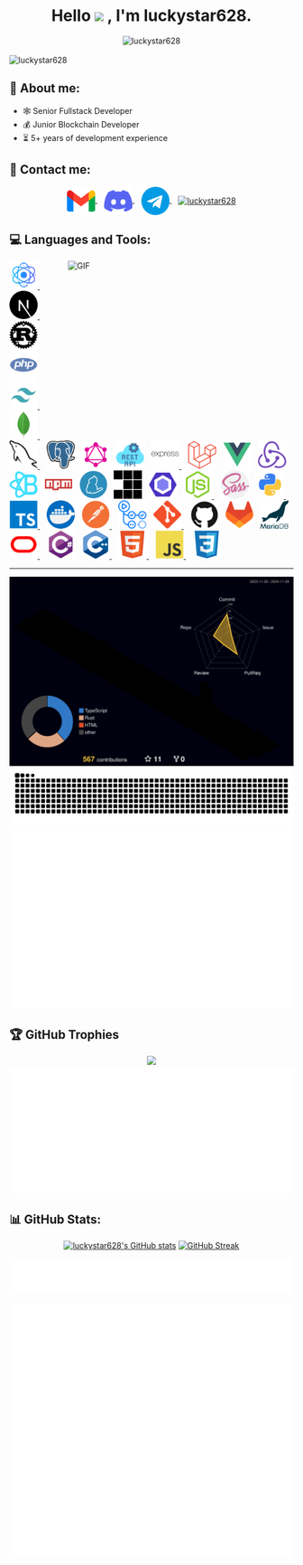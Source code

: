 <h1 align="center">
  Hello
  <img src="https://media.giphy.com/media/hvRJCLFzcasrR4ia7z/giphy.gif" width="30px">
  , I'm luckystar628.
</h1>

<div align="center">
  <img src="https://quotes-github-readme.vercel.app/api?type=horizontal&theme=algoria" alt="luckystar628" />
  
</div>
<br />

<img src="https://komarev.com/ghpvc/?username=luckystar628&color=brightgreen&label=PROFILE%20VIEWS&base=624&abbreviated=true&color=blueviolet&style=plastic" alt="luckystar628" />
<br />

<h2>👨 About me:</h2>
<ul align="left">
  <li>🕸 Senior Fullstack Developer</li>
  <li>💰 Junior Blockchain Developer</li>
  <li>⏳ 5+ years of development experience</li>
</ul>

<h2>💌 Contact me:</h2>
<div align="center">

  <a href="https://mail.google.com" target="blank">
    <img align="center" src="./assets/gmail.png" alt="luckystar628" width="50" />
  </a>
  &nbsp;&nbsp;
  <a href="https://discord.com" target="blank">
    <img align="center" src="./assets/discord.png" alt="luckystar628" width="50" />
  </a>
  &nbsp;&nbsp;
  <a href="https://web.telegram.org/k/#777000" target="blank">
    <img align="center" src="./assets/telegram.png" alt="luckystar628" width="50" />
  </a>
  &nbsp;&nbsp;
  <a href="https://linkedin.com" target="blank">
    <img align="center" src="https://raw.githubusercontent.com/rahuldkjain/github-profile-readme-generator/master/src/images/icons/Social/linked-in-alt.svg" alt="luckystar628" height="30" width="50" />

  </a>
</div>

<h2>💻 Languages and Tools:</h2>

<img align="right" alt="GIF" src="https://github.com/abhisheknaiidu/abhisheknaiidu/raw/master/code.gif?raw=true" width="400" height="300" />
<div align="left">

  <a href="https://reactjs.org/" target="_blank" rel="noreferrer"> <img src="./assets/react.png" alt="react" width="50" height="50"/> </a>&nbsp;&nbsp;
  <a href="https://nextjs.org/" target="_blank"> <img src="./assets/Next.js.svg" alt="nextjs" width="50" height="50"/> </a>&nbsp;&nbsp;
  <a href="https://rust.com"><img alt="Rust" src="./assets/Rust.svg" width="50" height="50"/></a>&nbsp;&nbsp;
  <a href="https://php.com"><img alt="PHP" src="./assets/php_plain_logo_icon_146397.png" width="50" height="50"/></a>&nbsp;&nbsp;
  <a href="https://tailwindcss.com/" target="_blank" rel="noreferrer"> <img src="./assets/file_type_tailwind_icon_130128.png" alt="tailwind" width="50" height="50"/> </a>&nbsp;&nbsp;
  <a href="https://www.mongodb.com/" target="_blank" rel="noreferrer"> <img src="./assets/MongoDB.svg" alt="mongodb" width="50" height="50"/> </a>&nbsp;&nbsp;
  <a href="https://www.mysql.com/" target="_blank" rel="noreferrer"> <img src="./assets/mysql.svg" alt="mysql" width="50" height="50"/> </a>&nbsp;&nbsp;
  <a href="https://postgresql.com"><img alt="PostgreSQL" src="./assets/postgresql.svg" width="50" height="50"/></a>&nbsp;&nbsp;
  <a href="https://graphql.com"><img alt="GraphQL" src="./assets/file_type_graphql_icon_130564.png" width="50" height="50"/></a>&nbsp;&nbsp;
  <a href="https://RestApi.com"><img alt="RestApi" src="./assets/rest-api-blue-logo-22099.svg" width="50" height="50"/></a>&nbsp;&nbsp;
  <a href="https://expressjs.com" target="_blank" rel="noreferrer"> <img src="./assets/express_original_wordmark_logo_icon_146528.png" alt="express" width="50" height="50"/> </a>&nbsp;&nbsp;
  <a href="https://laravel.com"><img alt="Laravel" src="./assets/Laravel.svg" width="50" height="50"/></a>&nbsp;&nbsp;
  <a href="https://vue.com"><img alt="Vue" src="./assets/Vue.js.svg" width="50" height="50"/></a>&nbsp;&nbsp;
  <a href="https://redux.com"><img alt="redux" src="./assets/Redux.svg" width="50" height="50"/></a>&nbsp;&nbsp;
  <a href="https://reactbootstrap.com"><img alt="reactbootstrap" src="./assets/React Bootstrap.svg" width="50" height="50"/></a>&nbsp;&nbsp;
  <a href="https://npm.com"><img alt="npm" src="./assets/NPM.svg" width="50" height="50"/></a>&nbsp;&nbsp;
  <a href="https://yarn.com"><img alt="yarn" src="./assets/Yarn.svg" width="50" height="50"/></a>&nbsp;&nbsp;
  <a href="https://pnpm.com"><img alt="pnpm" src="./assets/pnpm_logo_icon_248818.png" width="50" height="50"/></a>&nbsp;&nbsp;
  <a href="https://eslint.com"><img alt="Eslint" src="./assets/ESLint.svg" width="50" height="50"/></a>&nbsp;&nbsp;
  <a href="https://nodejs.org" target="_blank" rel="noreferrer"> <img src="./assets/Node.js.svg" alt="nodejs" width="50" height="50"/> </a>&nbsp;&nbsp;
  <a href="https://sass.com"><img alt="sass" src="./assets/sass.png" width="50" height="50" /></a>&nbsp;&nbsp;
  <a href="https://www.python.org" target="_blank" rel="noreferrer"> <img src="./assets/python_18894.png" alt="python" width="50" height="50"/> </a>&nbsp;&nbsp;
  <a href="https://www.typescriptlang.org/" target="_blank" rel="noreferrer"> <img src="./assets/TypeScript.svg" alt="typescript" width="50" height="50"/> </a>&nbsp;&nbsp;
  <a href="https://docker.com"><img alt="docker" src="./assets/docker.png"  width="50" height="50"/></a>&nbsp;&nbsp;
  <a href="https://postman.com" target="_blank" rel="noreferrer"> <img src="./assets/Postman.svg" alt="postman" width="50" height="50"/> </a>&nbsp;&nbsp;
  <a href="https://github.com"><img alt="github Actions" src="./assets/GitHub Actions.svg"  width="50" height="50"/></a>&nbsp;&nbsp;
  <a href="https://git-scm.com/" target="_blank" rel="noreferrer"> <img src="./assets/Git.svg" alt="git" width="50" height="50"/> </a>&nbsp;&nbsp;
  <a href="https://github.com"><img alt="GitHub" src="./assets/GitHub.svg"  width="50" height="50"/></a>&nbsp;&nbsp;
  <a href="#"><img alt="GitLab" src="./assets/GitLab.svg" width="50" height="50" /></a>&nbsp;&nbsp;
  <a href="https://mariadb.com"><img alt="MariaDB" src="./assets/mariadb.svg" width="50" height="50" /></a>&nbsp;&nbsp;
  <a href="https://www.oracle.com/" target="_blank" rel="noreferrer"> <img src="./assets/oracle.svg" alt="oracle" width="50" height="50"/> </a>&nbsp;&nbsp;
  <a href="https://C#.com"><img alt="C#" src="./assets/Csharp.svg"  width="50" height="50"/></a>&nbsp;&nbsp;
  <a href="https://www.w3schools.com/cpp/" target="_blank" rel="noreferrer"> <img src="./assets/Cplus.svg" alt="cplusplus" width="50" height="50"/> </a>&nbsp;&nbsp;
  <a href="https://www.w3.org/html/" target="_blank" rel="noreferrer"> <img src="./assets/HTML5.svg" alt="html5" width="50" height="50"/>  </a>&nbsp;&nbsp;
  <a href="https://developer.mozilla.org/en-US/docs/Web/JavaScript" target="_blank" rel="noreferrer"> <img src="./assets/JavaScript.svg" alt="javascript" width="50" height="50"/> </a>&nbsp;&nbsp;
  <a href="https://www.w3schools.com/css/" target="_blank" rel="noreferrer"> <img src="./assets/CSS3.svg" alt="css3" width="50" height="50"/></a>&nbsp;&nbsp;  


</div>
<hr />
<div align="center">
  <img src="./profile-3d-contrib/profile-night-rainbow.svg">
<!--   <img src="https://github-readme-activity-graph.vercel.app/graph?username=luckystar628&radius=16&theme=redical&area=true&order=5" height="300" alt="activity-graph graph"  /> -->
  <img src="https://raw.githubusercontent.com/luckystar628/luckystar628/output/github-contribution-grid-snake.svg">
  <img src="./metrics.plugin.calendar.full.svg">

  
</div>

<h2>🏆 GitHub Trophies</h2>
<div align="center">
  <img src="https://github-profile-trophy.vercel.app/?username=luckystar628&theme=flat&no-frame=false&no-bg=false&margin-w=4">
  <img src="./metrics.plugin.achievements.compact.svg">
</div>

<h2>📊 GitHub Stats:</h2>
<div align="center">


[![luckystar628's GitHub stats](https://github-readme-stats.vercel.app/api?username=luckystar628&theme=dracula#gh-dark-mode-only)](https://github.com/luckystar628/github-readme-stats)
[![GitHub Streak](https://github-readme-streak-stats.herokuapp.com?user=luckystar628&theme=dracula&border_radius=6&exclude_days=Sun%2CSat&card_width=500)](https://git.io/streak-stats)


<!-- [![Top Langs](https://github-readme-stats.vercel.app/api/top-langs/?us?ername=luckystar628&theme=dracula#gh-dark-mode-only)](https://github.com/luckystar628/github-readme-stats) -->

![](./metrics.plugin.code.svg)

![](./metrics.plugin.activity.svg)



</div>
